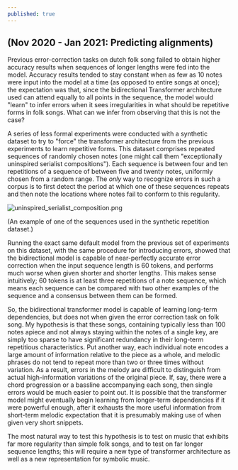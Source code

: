 ```yaml
---
published: true
---
```

## (Nov 2020 - Jan 2021: Predicting alignments)

Previous error-correction tasks on dutch folk song failed to obtain higher accuracy results when sequences of longer lengths were fed into the model. Accuracy results tended to stay constant when as few as 10 notes were input into the model at a time (as opposed to entire songs at once); the expectation was that, since the bidirectional Transformer architecture used can attend equally to all points in the sequence, the model would "learn" to infer errors when it sees irregularities in what should be repetitive forms in folk songs. What can we infer from observing that this is not the case?

A series of less formal experiments were conducted with a synthetic dataset to try to "force" the transformer architecture from the previous experiments to learn repetitive forms. This dataset comprises repeated sequences of randomly chosen notes (one might call them "exceptionally uninspired serialist compositions"). Each sequence is between four and ten repetitions of a sequence of between five and twenty notes, uniformly chosen from a random range. The _only_ way to recognize errors in such a corpus is to first detect the period at which one of these sequences repeats and then note the locations where notes fail to conform to this regularity.

![uninspired_serialist_composition.png]({{site.baseurl}}/_posts/uninspired_serialist_composition.png)

(An example of one of the sequences used in the synthetic repetition dataset.)

Running the exact same default model from the previous set of experiments on this dataset, with the same procedure for introducing errors, showed that the bidirectional model is capable of near-perfectly accurate error correction when the input sequence length is 60 tokens, and performs much worse when given shorter and shorter lengths. This makes sense intuitively; 60 tokens is at least three repetitions of a note sequence, which means each sequence can be compared with two other examples of the sequence and a consensus between them can be formed.

So, the bidirectional transformer model is capable of learning long-term dependencies, but does not when given the error correction task on folk song. My hypothesis is that these songs, containing typically less than 100 notes apiece and not always staying within the notes of a single key, are simply too sparse to have significant redundancy in their long-term repetitious characteristics. Put another way, each individual note encodes a large amount of information relative to the piece as a whole, and melodic phrases do not tend to repeat more than two or three times without variation. As a result, errors in the melody are difficult to distinguish from actual high-information variations of the original piece. If, say, there were a chord progression or a bassline accompanying each song, then single errors would be much easier to point out. It is possible that the transformer model might eventually begin learning from longer-term dependencies if it were powerful enough, after it exhausts the more useful information from short-term melodic expectation that it is presumably making use of when given very short snippets.

The most natural way to test this hypothesis is to test on music that exhibits far more regularity than simple folk songs, and to test on far longer sequence lengths; this will require a new type of transformer architecture as well as a new representation for symbolic music.

